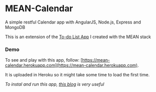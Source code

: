 # MEAN-Calendar
A simple restful Calendar app with AngularJS, Node.js, Express and MongoDB

This is an extension of the [To-do List App](https://github.com/altany/MEAN-ToDoApp) I created with the MEAN stack

### Demo
To see and play with this app, follow:
[https://mean-calendar.herokuapp.com](https://mean-calendar.herokuapp.com).

It is uploaded in Heroku so it might take some time to load the first time.

*To instal and run this app, [this blog](http://cwbuecheler.com/web/tutorials/2013/node-express-mongo/) is very useful*
